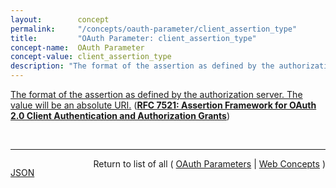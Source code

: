 ```yaml
---
layout:        concept
permalink:     "/concepts/oauth-parameter/client_assertion_type"
title:         "OAuth Parameter: client_assertion_type"
concept-name:  OAuth Parameter
concept-value: client_assertion_type
description: "The format of the assertion as defined by the authorization server. The value will be an absolute URI."
---
```


[The format of the assertion as defined by the authorization server. The value will be an absolute URI.](http://tools.ietf.org/html/rfc7521#section-4.2 "Read documentation for OAuth Parameter &#34;client_assertion_type&#34;") (**[RFC 7521: Assertion Framework for OAuth 2.0 Client Authentication and Authorization Grants](/specs/IETF/RFC/7521 "This specification provides a framework for the use of assertions with OAuth 2.0 in the form of a new client authentication mechanism and a new authorization grant type. Mechanisms are specified for transporting assertions during interactions with a token endpoint; general processing rules are also specified. The intent of this specification is to provide a common framework for OAuth 2.0 to interwork with other identity systems using assertions and to provide alternative client authentication mechanisms. Note that this specification only defines abstract message flows and processing rules. In order to be implementable, companion specifications are necessary to provide the corresponding concrete instantiations.")**)

<br/>
<hr/>

<p style="float : left"><a href="./client_assertion_type.json" title="JSON representing this particular Web Concept value">JSON</a></p>
<p style="text-align: right">Return to list of all ( <a href="../oauth-parameter/">OAuth Parameters</a> | <a href="../">Web Concepts</a> )</p>
